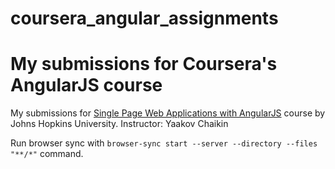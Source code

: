# coursera_angular_assignments
My submissions for Coursera's AngularJS course
==============================================

My submissions for [Single Page Web Applications with AngularJS](https://www.coursera.org/learn/single-page-web-apps-with-angularjs/home/welcome) course
by Johns Hopkins University.  Instructor: Yaakov Chaikin

Run browser sync with `browser-sync start --server --directory --files "**/*"` command.
